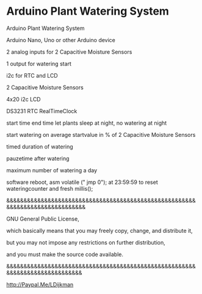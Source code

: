 # Arduino Plant Watering System
Arduino Plant Watering System

Arduino Nano, Uno or other Arduino device

2 analog inputs for 2 Capacitive Moisture Sensors 

1 output for watering start

i2c for RTC and LCD


2 Capacitive Moisture Sensors 

4x20 i2c LCD

DS3231 RTC RealTimeClock

start time end time let plants sleep at night, no watering at night

start watering on average startvalue in % of 2 Capacitive Moisture Sensors 

timed duration of watering

pauzetime after watering

maximum number of watering a day

software reboot, asm volatile (" jmp 0"); at 23:59:59 to reset wateringcounter and fresh millis();

&&&&&&&&&&&&&&&&&&&&&&&&&&&&&&&&&&&&&&&&&&&&&&&&&&&&&&&&&&&&&&&&&&&&&&&&&&&&&&

GNU General Public License,

which basically means that you may freely copy, change, and distribute it,

but you may not impose any restrictions on further distribution,

and you must make the source code available.

&&&&&&&&&&&&&&&&&&&&&&&&&&&&&&&&&&&&&&&&&&&&&&&&&&&&&&&&&&&&&&&&&&&&&&&&&&&&&


http://Paypal.Me/LDijkman
